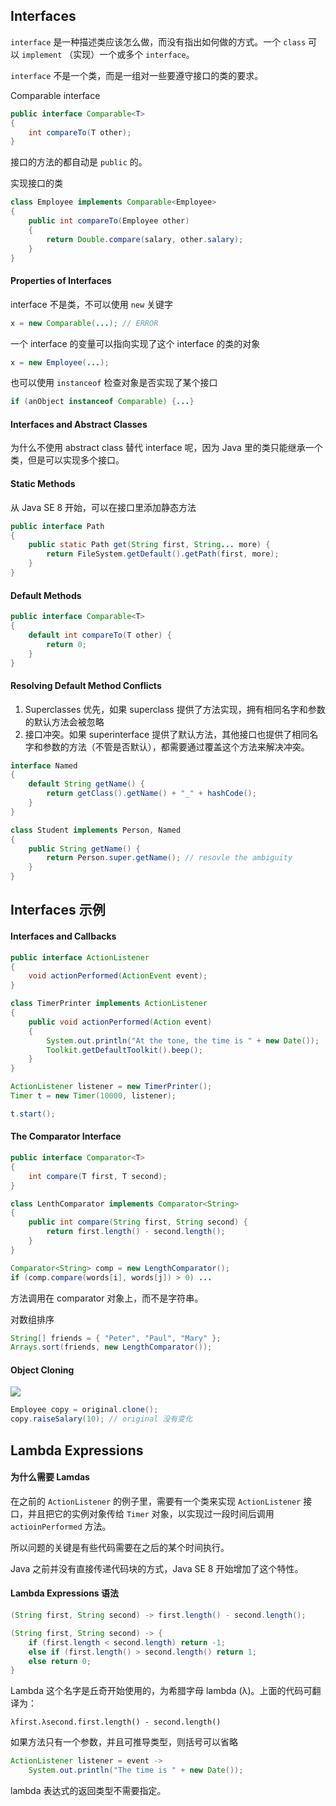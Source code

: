 ## Interfaces
`interface` 是一种描述类应该怎么做，而没有指出如何做的方式。一个 `class` 可以 `implement` （实现）一个或多个 `interface`。

`interface` 不是一个类，而是一组对一些要遵守接口的类的要求。

Comparable interface
```java
public interface Comparable<T>
{
    int compareTo(T other);
}
```

接口的方法的都自动是 `public` 的。

实现接口的类
```java
class Employee implements Comparable<Employee>
{
    public int compareTo(Employee other)
    {
        return Double.compare(salary, other.salary);
    }
}
```


#### Properties of Interfaces

interface 不是类，不可以使用 `new` 关键字

```java
x = new Comparable(...); // ERROR
```

一个 interface 的变量可以指向实现了这个 interface 的类的对象
```java
x = new Employee(...);
```

也可以使用 `instanceof` 检查对象是否实现了某个接口
```java
if (anObject instanceof Comparable) {...}
```


#### Interfaces and Abstract Classes

为什么不使用 abstract class 替代 interface 呢，因为 Java 里的类只能继承一个类，但是可以实现多个接口。


#### Static Methods

从 Java SE 8 开始，可以在接口里添加静态方法

```java
public interface Path
{
    public static Path get(String first, String... more) {
        return FileSystem.getDefault().getPath(first, more);
    }
}
```


#### Default Methods

```java
public interface Comparable<T>
{
    default int compareTo(T other) {
        return 0;
    }
}
```


#### Resolving Default Method Conflicts

1. Superclasses 优先，如果 superclass 提供了方法实现，拥有相同名字和参数的默认方法会被忽略
2. 接口冲突。如果 superinterface 提供了默认方法，其他接口也提供了相同名字和参数的方法（不管是否默认），都需要通过覆盖这个方法来解决冲突。
```java
interface Named
{
    default String getName() {
        return getClass().getName() + "_" + hashCode();
    }
}

class Student implements Person, Named
{
    public String getName() {
        return Person.super.getName(); // resovle the ambiguity
    }
}
```


## Interfaces 示例

#### Interfaces and Callbacks
```java
public interface ActionListener
{
    void actionPerformed(ActionEvent event);
}

class TimerPrinter implements ActionListener
{
    public void actionPerformed(Action event)
    {
        System.out.println("At the tone, the time is " + new Date());
        Toolkit.getDefaultToolkit().beep();
    }
}

ActionListener listener = new TimerPrinter();
Timer t = new Timer(10000, listener);

t.start();
```


#### The Comparator Interface

```java
public interface Comparator<T>
{
    int compare(T first, T second);
}

class LenthComparator implements Comparator<String>
{
    public int compare(String first, String second) {
        return first.length() - second.length();
    }
}

Comparator<String> comp = new LengthComparator();
if (comp.compare(words[i], words[j]) > 0) ...
```

方法调用在 comparator 对象上，而不是字符串。

对数组排序

```java
String[] friends = { "Peter", "Paul", "Mary" };
Arrays.sort(friends, new LengthComparator());
```


#### Object Cloning

![](https://d2mxuefqeaa7sj.cloudfront.net/s_671ACDC6753147C1251D878A66070C67F33A653E05AA17A8EEBC3D888AE9FFF2_1537841936123_file.png)
```java
Employee copy = original.clone();
copy.raiseSalary(10); // original 没有变化
```



## Lambda Expressions

#### 为什么需要 Lamdas

在之前的 `ActionListener` 的例子里，需要有一个类来实现 `ActionListener` 接口，并且把它的实例对象传给 `Timer` 对象，以实现过一段时间后调用 `actioinPerformed` 方法。

所以问题的关键是有些代码需要在之后的某个时间执行。

Java 之前并没有直接传递代码块的方式，Java SE 8 开始增加了这个特性。


#### Lambda Expressions 语法

```java
(String first, String second) -> first.length() - second.length();

(String first, String second) -> {
    if (first.length < second.length) return -1;
    else if (first.length() > second.length() return 1;
    else return 0;
}
```

Lambda 这个名字是丘奇开始使用的，为希腊字母 lambda (λ)。上面的代码可翻译为：

```
λfirst.λsecond.first.length() - second.length()
```

如果方法只有一个参数，并且可推导类型，则括号可以省略

```java
ActionListener listener = event ->
    System.out.println("The time is " + new Date());
```

lambda 表达式的返回类型不需要指定。


<!--stackedit_data:
eyJoaXN0b3J5IjpbMTY3MTIzNDI4OCwtMTg5MzU1NDcwMl19
-->